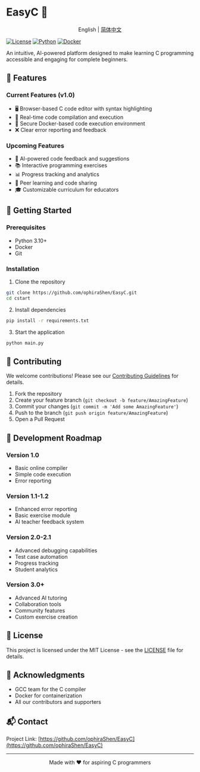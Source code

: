 
# EasyC 🚀

<div align="center">

English | [简体中文](https://github.com/ophiraShen/EasyC/blob/main/READEME_CN.MD)

</div>

[![License](https://img.shields.io/badge/license-MIT-blue.svg)](LICENSE)
[![Python](https://img.shields.io/badge/python-3.10+-blue.svg)](https://www.python.org/downloads/)
[![Docker](https://img.shields.io/badge/docker-required-blue.svg)](https://www.docker.com/)

An intuitive, AI-powered platform designed to make learning C programming accessible and engaging for complete beginners.

## 🎯 Features

### Current Features (v1.0)
- 🖥️ Browser-based C code editor with syntax highlighting
- 🔄 Real-time code compilation and execution
- 🐳 Secure Docker-based code execution environment
- ❌ Clear error reporting and feedback

### Upcoming Features
- 🤖 AI-powered code feedback and suggestions
- 📚 Interactive programming exercises
- 📊 Progress tracking and analytics
- 👥 Peer learning and code sharing
- 🎓 Customizable curriculum for educators

## 🚀 Getting Started

### Prerequisites
- Python 3.10+
- Docker
- Git

### Installation

1. Clone the repository
```bash
git clone https://github.com/ophiraShen/EasyC.git
cd cstart
```

2. Install dependencies
```bash
pip install -r requirements.txt
```

3. Start the application
```bash
python main.py
```


## 🤝 Contributing

We welcome contributions! Please see our [Contributing Guidelines](CONTRIBUTING.md) for details.

1. Fork the repository
2. Create your feature branch (`git checkout -b feature/AmazingFeature`)
3. Commit your changes (`git commit -m 'Add some AmazingFeature'`)
4. Push to the branch (`git push origin feature/AmazingFeature`)
5. Open a Pull Request

## 📝 Development Roadmap

### Version 1.0
- Basic online compiler
- Simple code execution
- Error reporting

### Version 1.1-1.2
- Enhanced error reporting
- Basic exercise module
- AI teacher feedback system

### Version 2.0-2.1
- Advanced debugging capabilities
- Test case automation
- Progress tracking
- Student analytics

### Version 3.0+
- Advanced AI tutoring
- Collaboration tools
- Community features
- Custom exercise creation

## 📄 License

This project is licensed under the MIT License - see the [LICENSE](LICENSE) file for details.

## 🙏 Acknowledgments

- GCC team for the C compiler
- Docker for containerization
- All our contributors and supporters

## 📬 Contact

Project Link: [https://github.com/ophiraShen/EasyC](https://github.com/ophiraShen/EasyC)

---

<p align="center">Made with ❤️ for aspiring C programmers</p>